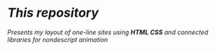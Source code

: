 # *This repository*<br />
*Presents my layout of one-line sites using ***HTML CSS*** and connected libraries for nondescript animation*
